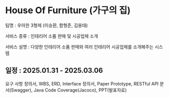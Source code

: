 # House Of Furniture (가구의 집) 

팀명 : 우아한 3형제 (이승환, 함형준, 김용태)

서비스 종류 : 인테리어 소품 판매 및 시공업체 소개

서비스 설명 : 다양한 인테리어 소품 판매와 여러 인테리어 시공업체를 소개해주는 시스템

일정 : 2025.01.31 - 2025.03.06
---
요구 사항 정의서, WBS, ERD, Interface 정의서, Paper Prototype, RESTful API 문서(Swagger), Java Code Coverage(Jacoco), PPT(발표자료) 

